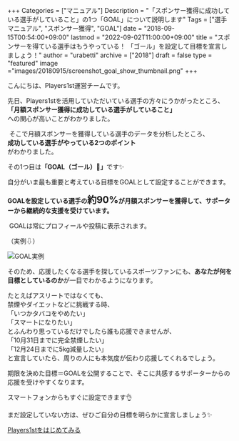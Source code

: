 +++
Categories = ["マニュアル"]
Description = "「スポンサー獲得に成功している選手がしていること」の1つ「GOAL」について説明します"
Tags = ["選手マニュアル", "スポンサー獲得", "GOAL"]
date = "2018-09-15T00:54:00+09:00"
lastmod = "2022-09-02T11:00:00+09:00"
title = "スポンサーを得ている選手はもうやっている！ 「ゴール」を設定して目標を宣言しましょう！"
author = "urabetti"
archive = ["2018"]
draft = false
type = "featured"
image ="images/20180915/screenshot_goal_show_thumbnail.png"
+++

<body>
<p>こんにちは、Players1st運営チームです。</p>
<p>先日、Players1stを活用していただいている選手の方々にうかがったところ、<br><strong>「月額スポンサー獲得に成功している選手がしていること」<br></strong>への関心が高いことがわかりました。</p>
<p> そこで月額スポンサーを獲得している選手のデータを分析したところ、<br><strong>成功している選手がやっている2つのポイント<br></strong>がわかりました。</p>
<p>その1つ目は<strong>「GOAL（ゴール）🏁」</strong>です✨</p>

<p>自分がいま最も重要と考えている目標をGOALとして設定することができます。</p>
<p><strong>GOALを設定している選手の<span style="font-size: 150%;">約90%</span>が月額スポンサーを獲得して、サポーターから継続的な支援を受けています。</strong></p>
<p> GOALは常にプロフィールや投稿に表示されます。</p>

（実例⇩）

![GOAL実例](images/20180915/screenshot_goal_show.png)

<p>そのため、応援したくなる選手を探しているスポーツファンにも、<strong>あなたが何を目標としているのか</strong>が一目でわかるようになります。</p>
<p>たとえばアスリートではなくても、<br>禁煙やダイエットなどに挑戦する時、<br>「いつかタバコをやめたい」<br>「スマートになりたい」<br>とふんわり思っているだけでしたら誰も応援できませんが、<br>「10月31日までに完全禁煙したい」<br>「12月24日までに5kg減量したい」<br>と宣言していたら、周りの人にも本気度が伝わり応援してくれるでしょう。</p>
<p>期限を決めた目標＝GOALを公開することで、そこに共感するサポーターからの応援を受けやすくなります。</p>
<p>スマートフォンからもすぐに設定できます👌</p>
<p>まだ設定していない方は、ぜひご自分の目標を明らかに宣言しましょう✨</p>

<a href="https://players1.st/">
  <div class="primary-button">
    Players1stをはじめてみる
  </div>
</a>

</body>
